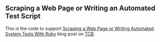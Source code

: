## Scraping a Web Page or Writing an Automated Test Script

This is the code to support [Scraping a Web Page or Writing Automated System Tests With Ruby](http://staging.techcareerbooster.com/blog/scraping-a-web-page-or-automated-system-tests-using-ruby) blog post on [TCB](https://www.techcareerbooster.com).
